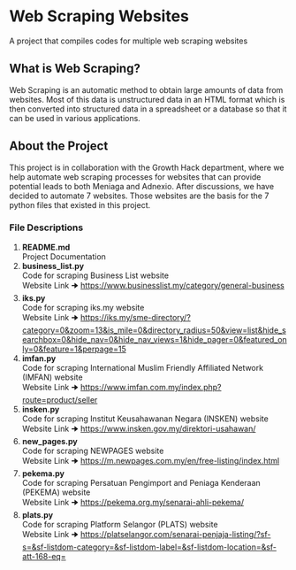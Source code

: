 # Web Scraping Websites
A project that compiles codes for multiple web scraping websites

## What is Web Scraping?

Web Scraping is an automatic method to obtain large amounts of data from websites. Most of this data is unstructured data in an HTML format which is then converted into structured data in a spreadsheet or a database so that it can be used in various applications.

## About the Project

This project is in collaboration with the Growth Hack department, where we help automate web scraping processes for websites that can provide potential leads to both Meniaga and Adnexio. After discussions, we have decided to automate 7 websites. Those websites are the basis for the 7 python files that existed in this project.

### File Descriptions

1. **README.md** <br>
   Project Documentation
2. **business_list.py** <br>
   Code for scraping Business List website <br>
   Website Link 🠊 https://www.businesslist.my/category/general-business
3. **iks.py** <br>
   Code for scraping iks.my website <br>
   Website Link 🠊 https://iks.my/sme-directory/?category=0&zoom=13&is_mile=0&directory_radius=50&view=list&hide_searchbox=0&hide_nav=0&hide_nav_views=1&hide_pager=0&featured_only=0&feature=1&perpage=15
4. **imfan.py** <br>
   Code for scraping International Muslim Friendly Affiliated Network (IMFAN) website <br>
   Website Link 🠊 https://www.imfan.com.my/index.php?route=product/seller
5. **insken.py** <br>
   Code for scraping Institut Keusahawanan Negara (INSKEN) website <br>
   Website Link 🠊 https://www.insken.gov.my/direktori-usahawan/
6. **new_pages.py** <br>
   Code for scraping NEWPAGES website <br>
   Website Link 🠊 https://m.newpages.com.my/en/free-listing/index.html
7. **pekema.py** <br>
   Code for scraping Persatuan Pengimport and Peniaga Kenderaan (PEKEMA) website <br>
   Website Link 🠊 https://pekema.org.my/senarai-ahli-pekema/
8. **plats.py** <br>
   Code for scraping Platform Selangor (PLATS) website <br>
   Website Link 🠊 https://platselangor.com/senarai-penjaja-listing/?sf-s=&sf-listdom-category=&sf-listdom-label=&sf-listdom-location=&sf-att-168-eq=
   






